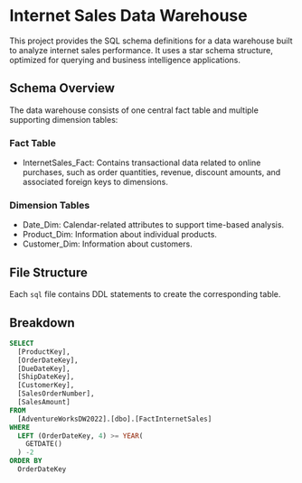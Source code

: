 # Internet Sales Data Warehouse

This project provides the SQL schema definitions for a data warehouse built to analyze internet sales performance. It uses a star schema structure, optimized for querying and business intelligence applications.

## Schema Overview

The data warehouse consists of one central fact table and multiple supporting dimension tables:

### Fact Table
- InternetSales_Fact: Contains transactional data related to online purchases, such as order quantities, revenue, discount amounts, and associated foreign keys to dimensions.

### Dimension Tables
- Date_Dim: Calendar-related attributes to support time-based analysis.
- Product_Dim: Information about individual products.
- Customer_Dim: Information about customers.

## File Structure

Each `sql` file contains DDL statements to create the corresponding table.

## Breakdown

```sql
SELECT 
  [ProductKey], 
  [OrderDateKey], 
  [DueDateKey], 
  [ShipDateKey], 
  [CustomerKey], 
  [SalesOrderNumber], 
  [SalesAmount] 
FROM 
  [AdventureWorksDW2022].[dbo].[FactInternetSales] 
WHERE 
  LEFT (OrderDateKey, 4) >= YEAR(
    GETDATE()
  ) -2 
ORDER BY 
  OrderDateKey
```
